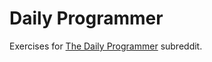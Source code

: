 # Daily Programmer

Exercises for [The Daily Programmer](https://www.reddit.com/r/dailyprogrammer) subreddit.
